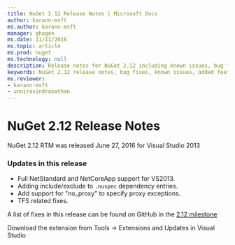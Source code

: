 ```yaml
---
title: NuGet 2.12 Release Notes | Microsoft Docs
author: karann-msft
ms.author: karann-msft
manager: ghogen
ms.date: 11/11/2016
ms.topic: article
ms.prod: nuget
ms.technology: null
description: Release notes for NuGet 2.12 including known issues, bug fixes, added features, and DCRs.
keywords: NuGet 2.12 release notes, bug fixes, known issues, added features, DCRs
ms.reviewer:
- karann-msft
- unniravindranathan
---
```


# NuGet 2.12 Release Notes

NuGet 2.12 RTM was released June 27, 2016 for Visual Studio 2013

### Updates in this release

* Full NetStandard  and NetCoreApp support for VS2013.
* Adding include/exclude to `.nuspec` dependency entries.
* Add support for "no_proxy" to specify proxy exceptions.
* TFS related fixes.

A list of fixes in this release can be found on GitHub in the [2.12 milestone](https://github.com/NuGet/Home/issues?q=milestone%3A2.12+is%3Aclosed)

Download the extension from Tools -> Extensions and Updates in Visual Studio
